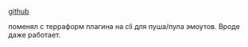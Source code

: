 [github](https://github.com/rprtr258/7tv-manager/)

поменял с терраформ плагина на cli для пуша/пула эмоутов. Вроде даже работает.
